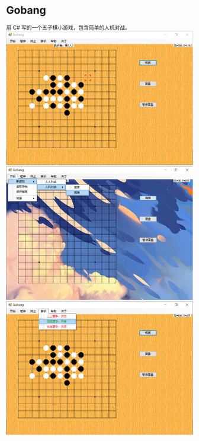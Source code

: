 # Gobang
用 C# 写的一个五子棋小游戏，包含简单的人机对战。
![](https://github.com/zqgtba/Gobang/blob/main/Pictures/Snipaste_2024-03-26_21-44-50.png)
![](https://github.com/zqgtba/Gobang/blob/main/Pictures/Snipaste_2024-03-26_21-41-20.png)
![](https://github.com/zqgtba/Gobang/blob/main/Pictures/Snipaste_2024-03-26_21-44-18.png)
